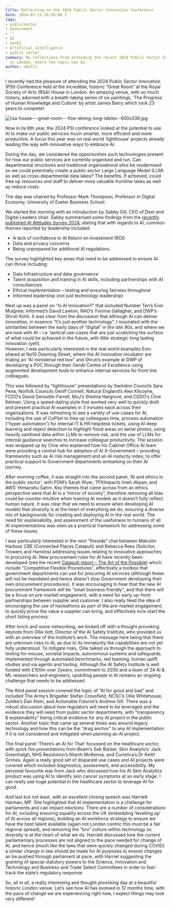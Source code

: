 ```yaml
---
title: Reflecting on the 2024 Public Sector Innovation Conference
date: 2024-03-21 14:28:00 Z
tags:
- publicsector
- Government
- ''
- AI
- GenAI
- Artificial Intelligence
- public sector
summary: My reflections from attending the recent 2024 Public Sector Innovation Conference
  in London, where the topic was AI.
author: nbetts
---
```


I recently had the pleasure of attending the 2024 Public Sector Innovation (PSI) Conference held at the incredible, historic “Great Room” at the Royal Society of Arts (RSA) House in London.  An amazing venue, with so much history,  adorned with a breath-taking series of six paintings, ‘The Progress of Human Knowledge and Culture’ by artist James Barry which took 23 years to complete!

![rsa-house---great-room---fine-dining-long-tables--600x338.jpg](/uploads/rsa-house---great-room---fine-dining-long-tables--600x338.jpg)

Now in its 6th year, the 2024 PSI conference looked at the potential to use AI to make our public services much smarter, more efficient and more productive. A focus this year was on real world ‘lighthouse’ projects already leading the way with innovative ways to embrace AI.

During the day, we considered the opportunities such technologies present for how our public services are currently organised and run. Can departmental structures and traditional organisational silos be modernised so we could potentially create a public sector Large Language Model (LLM) as well as cross-departmental data lakes? The benefits, if achieved, could free up resources and staff to deliver more valuable frontline tasks as well as reduce costs.

The day was chaired by Professor Mark Thompson, Professor in Digital Economy, University of Exeter Business School.

We started the morning with an introduction by Sabby Gill, CEO of Dext and Digital Leaders chair.   Sabby summarised some findings from the [recently published AI Attitudes Survey 2024](https://d11n7da8rpqbjy.cloudfront.net/digileaders/1495_1709653963284DL_-_AI_Attitudes_Survey_2024.pdf?kuid=3fcfdb4b-588d-4cf8-b26d-bd8d1d040da5&kref=EFO9l5dCVyrK), stating that with regards to AI, common themes reported by leadership included:

* A lack of confidence in AI Return on Investment (ROI)
* Data and privacy concerns 
* Being unprepared for additional AI regulations. 

The survey highlighted key areas that need to be addressed to ensure AI can thrive including:
* Data Infrastructure and data governance
* Talent acquisition and training in AI skills, including partnerships with AI consultancies
* Ethical implementation – testing and ensuring fairness throughout
* Informed leadership (not just technology leadership)

Next up was a panel on “Is AI innovation?” that included Number Ten’s Eoin Mulgrew, Informed’s David Lawton, NAO’s Yvonne Gallagher, and DWP’s Shruti Kohli.   It was clear from the discussion that although AI can deliver innovation, in essence “it’s just another technology”.   I resonated with the similarities between the early days of “digital” in the late 90s, and where we are now with AI – i.e. tactical use-cases that are just scratching the surface of what could be achieved in the future, with little strategic long lasting innovation (yet!).  
However, I was particularly interested in the real world examples Eoin shared at No10 Downing Street, where the AI innovation incubator are trialing an “AI ministerial red box” and Shruti’s example at DWP of developing a POC through their GenAI Centre of Excellence using augmented development tools to enhance internal services for front line colleagues.

This was followed by “lighthouse” presentations by Swindon Councils Sara Pena, Norfolk Councils Geoff Connell, Natural England’s Alex Kilcoyne, FCDO’s David Gerouille-Farrell, MoJ’s Shelina Hargrove, and CDDO’s Clive Kelman.  Using a speed-dating style that worked very well to quickly distil and present practical AI examples in 3 minutes each across their organisations.  It was refreshing to see a variety of use-cases for AI, including the use of CoPilot to free up colleagues time, process automation (“hyper automation”) for internal IT & HR helpdesk tickets, using AI deep learning and object detection to highlight flood areas on aerial photos, using heavily sanitised data within LLMs to remove risk, and the use of LLMs for internal guidance searches to increase colleague productivity.   The session was wrapped up by Clive who explained how his Cabinet Office AI team were providing a central hub for adoption of AI X-Government – providing frameworks such as AI risk management and an AI maturity index, to offer practical support to Government departments embarking on their AI journey.

After morning coffee, it was straight into the second panel, ‘AI and ethics in the public sector’, with FDM’s Sarah Wyer, TPXImpacts Imeh Akpan, and AWS’ Himanshu Sahni.   Key themes that came across from an ethics perspective were that AI is a “mirror of society”, therefore removing all bias could be counter-intuitive when training AI models as it doesn’t fully reflect human nature.  It was clear that we need to ensure when developing AI models that diversity is at the heart of everything we do, ensuring a diverse mix of backgrounds for creating and deploying AI in the real world. The need for explainability, and assessment of the usefulness to humans of all AI implementations was seen as a practical framework for addressing some of these issues.

I was particularly interested in the next “fireside” chat between Malcolm Harbour CBE (Connected Places Catapult) and Rebecca Rees (Solicitor, Trowers and Hamlins) addressing issues relating to innovative approaches to procuring AI.    New procurement rules for AI have recently been developed  (see the recent [Catapult report – The Art of the Possible](https://www.ipec.org.uk/art-of-the-possible/))  which include “Competitive Flexible Procedures”, effectively a toolbox that government departments can use for procuring AI services (although these will not be mandated and hence doesn’t stop Government developing their own procurement procedures).  It was encouraging to hear that the new AI procurement framework will be “small business friendly”, and that there will be a focus on pre-market engagement, with a need for early up-front partnerships between supplier and customer.  I also really liked the idea of encouraging the use of hackathons as part of the pre-market engagement, to quickly prove the value a supplier can bring, and effectively kick-start the short listing process.  

After lunch and some networking, we kicked off with a thought provoking keynote from Ollie Ilott, Director of the AI Safety Institute, who provided us with an overview of the Institute’s work.   The message here being that there are unknown risks to AI, as due to its immaturity the capabilities are not yet fully understood.  To mitigate risks, Ollie talked us through the approach to testing for misuse, societal impacts, autonomous systems and safeguards.  Implemented through automated benchmarks, red teaming, human uplift studies and via agents and tooling.  Although the AI Safety Institute is well funded with £100m over 2years, commitment to 2030 and a team of 24 AI & ML researchers and engineers, upskilling people in AI remains an ongoing challenge that needs to be addressed.

The third panel session covered the topic of “AI for good and bad” and included The Army’s Brigadier Stefan Crossfield, NCSC’s Ollie Whitehouse, Zuhlke’s Dan Klein, and Actionable Futurist’s Andrew Gill.  There was a robust discussion about how regulators will need to be leveraged and the evidence they will need from public sector departments, with “transparency & explainability” being critical evidence for any AI project in the public sector.  Another topic that came up several times was around legacy technology and how this can be the “drag anchor” to any AI implementation if it is not considered and mitigated when planning an AI project.

The final panel ‘There’s an AI for That’ focussed on the healthcare sector, with quick fire presentations from Beam’s Seb Barker, Skin Analytics’ Jack Greenhalgh, NHS Resolution’s Niamh McKenna, and Curistica’s Dr Keith Grimes.  Again a really good set of disparate use cases and AI projects were covered which included diagnostics, assessment, and accessibility.  My personal favourite was from Jack who discussed how his AI Skin Analytics product was using AI to identify skin cancer symptoms at an early stage.  I can really see huge potential in the healthcare sector to leverage AI for good.

And last but not least, with an excellent closing speech was Harriett Harman, MP. She highlighted that AI implementation is a challenge for parliaments and can impact elections.  There are a number of considerations for AI, including ensuring equality across the UK (embedding ‘levelling up’ of AI across all regions), building an AI workforce strategy to ensure we have the best talent available (again not London centric this must be a fair regional spread), and removing the “bro” culture within technology so diversity is at the heart of what we do.  Harriett discussed how the current parliamentary processes are not aligned  to the pace needed for change of AI, and hence (much like the laws that were quickly changed during COVID) a similar change in law should be made for AI purposes to ensure changes an be pushed through parliament at pace, with Harriet suggesting the granting of special statutory powers to the Science, Innovation and Technology and Business and Trade Select Committees in order to fast-track the state’s regulatory response.

So, all in all, a really interesting and thought provoking day at a beautiful historic London venue.  Let’s see how AI has evolved in 12 months time, with the pace of change we are experiencing right now, I expect things may look very different!
